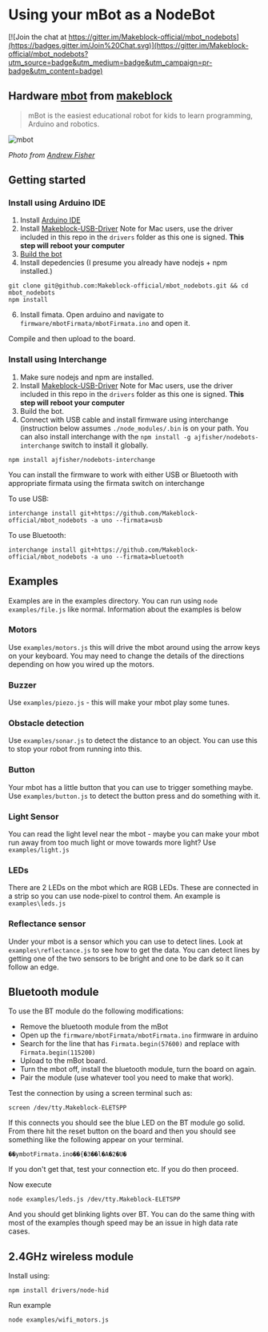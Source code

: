 # Using your mBot as a NodeBot

[![Join the chat at https://gitter.im/Makeblock-official/mbot_nodebots](https://badges.gitter.im/Join%20Chat.svg)](https://gitter.im/Makeblock-official/mbot_nodebots?utm_source=badge&utm_medium=badge&utm_campaign=pr-badge&utm_content=badge)

## Hardware [mbot](http://mblock.cc/) from [makeblock](http://www.makeblock.cc/)

> mBot is the easiest educational robot for kids to learn programming, Arduino and robotics.

![mbot](https://cloud.githubusercontent.com/assets/1183541/7513052/80e6dfc0-f4f4-11e4-94b8-76d3ee166cd2.jpg)

*Photo from [Andrew Fisher](https://twitter.com/ajfisher)*

## Getting started

### Install using Arduino IDE

1. Install [Arduino IDE](http://arduino.cc)
2. Install [Makeblock-USB-Driver](https://github.com/Makeblock-official/Makeblock-USB-Driver) 
Note for Mac users, use the driver included in this repo in the `drivers` folder 
as this one is signed.  **This step will reboot your computer**
4. [Build the bot](http://www.instructables.com/id/How-to-make-a-mBot-with-Makeblock/)
5. Install depedencies (I presume you already have nodejs + npm installed.)

```
git clone git@github.com:Makeblock-official/mbot_nodebots.git && cd mbot_nodebots
npm install
```

6. Install fimata. Open arduino and navigate to `firmware/mbotFirmata/mbotFirmata.ino` and open it.

Compile and then upload to the board.

### Install using Interchange

1. Make sure nodejs and npm are installed.
2. Install [Makeblock-USB-Driver](https://github.com/Makeblock-official/Makeblock-USB-Driver) 
Note for Mac users, use the driver included in this repo in the `drivers` folder 
as this one is signed.  **This step will reboot your computer**
3. Build the bot.
4. Connect with USB cable and install firmware using interchange (instruction
below assumes `./node_modules/.bin` is on your path. You can also install interchange
with the `npm install -g ajfisher/nodebots-interchange` switch to install it globally.

```
npm install ajfisher/nodebots-interchange
```

You can install the firmware to work with either USB or Bluetooth with appropriate
firmata using the firmata switch on interchange

To use USB:

```
interchange install git+https://github.com/Makeblock-official/mbot_nodebots -a uno --firmata=usb
```

To use Bluetooth:

```
interchange install git+https://github.com/Makeblock-official/mbot_nodebots -a uno --firmata=bluetooth
```

## Examples

Examples are in the examples directory. You can run using `node examples/file.js` like
normal. Information about the examples is below

### Motors

Use `examples/motors.js` this will drive the mbot around using the arrow keys on
your keyboard. You may need to change the details of the directions depending on
how you wired up the motors.

### Buzzer

Use `examples/piezo.js` - this will make your mbot play some tunes.

### Obstacle detection

Use `examples/sonar.js` to detect the distance to an object. You can use this to
stop your robot from running into this.

### Button

Your mbot has a little button that you can use to trigger something maybe. Use
`examples/button.js` to detect the button press and do something with it.

### Light Sensor

You can read the light level near the mbot - maybe you can make your mbot
run away from too much light or move towards more light? Use `examples/light.js`

### LEDs

There are 2 LEDs on the mbot which are RGB LEDs. These are connected in a strip
so you can use node-pixel to control them. An example is `examples\leds.js`

### Reflectance sensor

Under your mbot is a sensor which you can use to detect lines. Look at
`examples\reflectance.js` to see how to get the data. You can detect lines by
getting one of the two sensors to be bright and one to be dark so it can follow
an edge.

## Bluetooth module

To use the BT module do the following modifications:

* Remove the bluetooth module from the mBot
* Open up the `firmware/mbotFirmata/mbotFirmata.ino` firmware in arduino
* Search for the line that has `Firmata.begin(57600)` and replace with 
`Firmata.begin(115200)`
* Upload to the mBot board.
* Turn the mbot off, install the bluetooth module, turn the board on again.
* Pair the module (use whatever tool you need to make that work).

Test the connection by using a screen terminal such as:

```
screen /dev/tty.Makeblock-ELETSPP
```

If this connects you should see the blue LED on the BT module go solid. From there
hit the reset button on the board and then you should see something like the following
appear on your terminal.

```
��ymbotFirmata.ino��{�3��l�A�2�U�
```

If you don't get that, test your connection etc. If you do then proceed.

Now execute

```
node examples/leds.js /dev/tty.Makeblock-ELETSPP
```

And you should get blinking lights over BT. You can do the same thing with
most of the examples though speed may be an issue in high data rate cases.

## 2.4GHz wireless module

Install using:

```
npm install drivers/node-hid
```

Run example

```
node examples/wifi_motors.js
```

